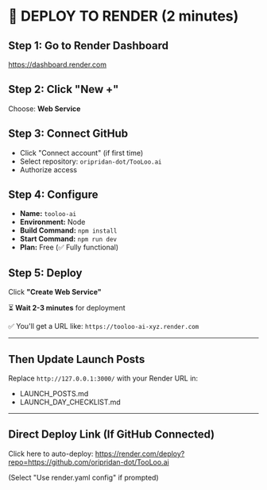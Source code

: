 # 🚀 DEPLOY TO RENDER (2 minutes)

## Step 1: Go to Render Dashboard
https://dashboard.render.com

## Step 2: Click "New +"
Choose: **Web Service**

## Step 3: Connect GitHub
- Click "Connect account" (if first time)
- Select repository: `oripridan-dot/TooLoo.ai`
- Authorize access

## Step 4: Configure
- **Name:** `tooloo-ai`
- **Environment:** Node
- **Build Command:** `npm install`
- **Start Command:** `npm run dev`
- **Plan:** Free (✅ Fully functional)

## Step 5: Deploy
Click **"Create Web Service"**

⏳ **Wait 2-3 minutes** for deployment

✅ You'll get a URL like: `https://tooloo-ai-xyz.render.com`

---

## Then Update Launch Posts

Replace `http://127.0.0.1:3000/` with your Render URL in:
- LAUNCH_POSTS.md
- LAUNCH_DAY_CHECKLIST.md

---

## Direct Deploy Link (If GitHub Connected)
Click here to auto-deploy:
https://render.com/deploy?repo=https://github.com/oripridan-dot/TooLoo.ai

(Select "Use render.yaml config" if prompted)
